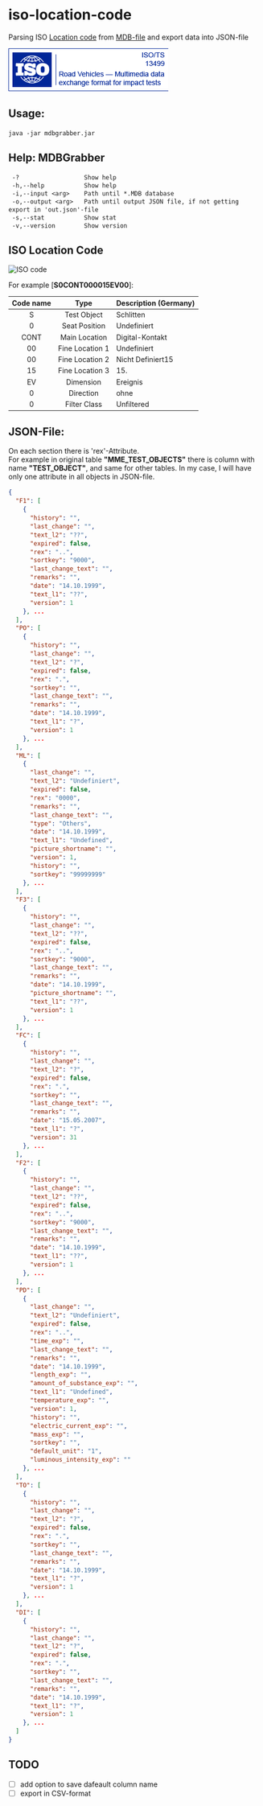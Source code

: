 # iso-location-code
Parsing ISO [Location code][isoForum] from [MDB-file][isoDB] and export data into JSON-file

![ISO TS14399](images/iso_headerLeft.gif)

## Usage: 
```
java -jar mdbgrabber.jar
```

## Help: MDBGrabber
```
 -?                  Show help
 -h,--help           Show help
 -i,--input <arg>    Path until *.MDB database
 -o,--output <arg>   Path until output JSON file, if not getting export in 'out.json'-file
 -s,--stat           Show stat
 -v,--version        Show version
```

## ISO Location Code
![ISO code](https://cdn.rawgit.com/cyberkatze/iso-location-code/master/images/ilc.svg)

For example [**S0CONT000015EV00**]:

Code name | Type | Description (Germany)
:---: | :---: | ---
S | Test Object |Schlitten
0 | Seat Position | Undefiniert
CONT | Main Location | Digital-Kontakt
00 | Fine Location 1 | Undefiniert
00 | Fine Location 2 | Nicht Definiert15
15 | Fine Location 3 | 15.
EV | Dimension | Ereignis
0 | Direction | ohne
0 | Filter Class | Unfiltered

## JSON-File:

On each section there is 'rex'-Attribute.  
For example in original table **"MME_TEST_OBJECTS"** there is column with name **"TEST_OBJECT"**, and same for other tables. In my case, I will have only one attribute in all objects in JSON-file.

```json
{
  "F1": [
    {
      "history": "",
      "last_change": "",
      "text_l2": "??",
      "expired": false,
      "rex": "..",
      "sortkey": "9000",
      "last_change_text": "",
      "remarks": "",
      "date": "14.10.1999",
      "text_l1": "??",
      "version": 1
    }, ...
  ],
  "PO": [
    {
      "history": "",
      "last_change": "",
      "text_l2": "?",
      "expired": false,
      "rex": ".",
      "sortkey": "",
      "last_change_text": "",
      "remarks": "",
      "date": "14.10.1999",
      "text_l1": "?",
      "version": 1
    }, ...
  ],
  "ML": [
    {
      "last_change": "",
      "text_l2": "Undefiniert",
      "expired": false,
      "rex": "0000",
      "remarks": "",
      "last_change_text": "",
      "type": "Others",
      "date": "14.10.1999",
      "text_l1": "Undefined",
      "picture_shortname": "",
      "version": 1,
      "history": "",
      "sortkey": "99999999"
    }, ...
  ],
  "F3": [
    {
      "history": "",
      "last_change": "",
      "text_l2": "??",
      "expired": false,
      "rex": "..",
      "sortkey": "9000",
      "last_change_text": "",
      "remarks": "",
      "date": "14.10.1999",
      "picture_shortname": "",
      "text_l1": "??",
      "version": 1
    }, ...
  ],
  "FC": [
    {
      "history": "",
      "last_change": "",
      "text_l2": "?",
      "expired": false,
      "rex": ".",
      "sortkey": "",
      "last_change_text": "",
      "remarks": "",
      "date": "15.05.2007",
      "text_l1": "?",
      "version": 31
    }, ...
  ],
  "F2": [
    {
      "history": "",
      "last_change": "",
      "text_l2": "??",
      "expired": false,
      "rex": "..",
      "sortkey": "9000",
      "last_change_text": "",
      "remarks": "",
      "date": "14.10.1999",
      "text_l1": "??",
      "version": 1
    }, ...
  ],
  "PD": [
    {
      "last_change": "",
      "text_l2": "Undefiniert",
      "expired": false,
      "rex": "..",
      "time_exp": "",
      "last_change_text": "",
      "remarks": "",
      "date": "14.10.1999",
      "length_exp": "",
      "amount_of_substance_exp": "",
      "text_l1": "Undefined",
      "temperature_exp": "",
      "version": 1,
      "history": "",
      "electric_current_exp": "",
      "mass_exp": "",
      "sortkey": "",
      "default_unit": "1",
      "luminous_intensity_exp": ""
    }, ...
  ],
  "TO": [
    {
      "history": "",
      "last_change": "",
      "text_l2": "?",
      "expired": false,
      "rex": ".",
      "sortkey": "",
      "last_change_text": "",
      "remarks": "",
      "date": "14.10.1999",
      "text_l1": "?",
      "version": 1
    }, ...
  ],
  "DI": [
    {
      "history": "",
      "last_change": "",
      "text_l2": "?",
      "expired": false,
      "rex": ".",
      "sortkey": "",
      "last_change_text": "",
      "remarks": "",
      "date": "14.10.1999",
      "text_l1": "?",
      "version": 1
    }, ...
  ]
}
```

## TODO

- [ ] add option to save dafeault column name
- [ ] export in CSV-format
 
[isoDB]: http://www.iso-mme.org/forum/viewtopic.php?f=105&t=441
[isoForum]: http://www.iso-mme.org/forum/
